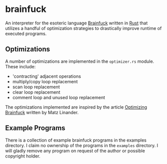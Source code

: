 # brainfuck

An interpreter for the esoteric language [Brainfuck](https://en.wikipedia.org/wiki/Brainfuck)
written in [Rust](https://rust-lang.org) that utilizes a handful of optimization
strategies to drastically improve runtime of executed programs.

## Optimizations

A number of optimizations are implemented in the `optimizer.rs` module. These
include:
* 'contracting' adjacent operations
* multiply/copy loop replacement
* scan loop replacement
* clear loop replacement
* comment loop and unused loop replacement

The optimizations implemented are inspired by the article
[Optimizing Brainfuck](http://calmerthanyouare.org/2015/01/07/optimizing-brainfuck.html)
written by Matz Linander.

## Example Programs

There is a collection of example brainfuck programs in the examples directory.
I claim no ownership of the programs in the `examples` directory. I will gladly
remove any program on request of the author or possible copyright holder.
